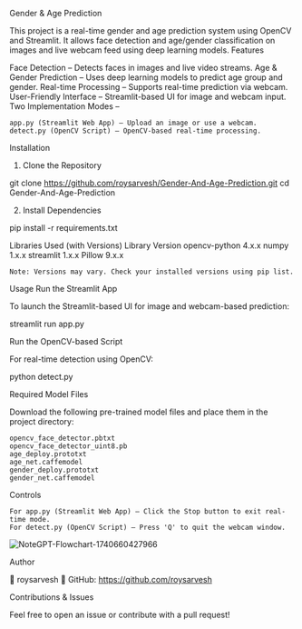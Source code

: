 Gender & Age Prediction

This project is a real-time gender and age prediction system using OpenCV and Streamlit. It allows face detection and age/gender classification on images and live webcam feed using deep learning models.
Features

Face Detection – Detects faces in images and live video streams.
Age & Gender Prediction – Uses deep learning models to predict age group and gender.
Real-time Processing – Supports real-time prediction via webcam.
User-Friendly Interface – Streamlit-based UI for image and webcam input.
Two Implementation Modes –

    app.py (Streamlit Web App) – Upload an image or use a webcam.
    detect.py (OpenCV Script) – OpenCV-based real-time processing.

Installation
1. Clone the Repository

git clone https://github.com/roysarvesh/Gender-And-Age-Prediction.git
cd Gender-And-Age-Prediction

2. Install Dependencies

pip install -r requirements.txt

Libraries Used (with Versions)
Library	Version
opencv-python	4.x.x
numpy	1.x.x
streamlit	1.x.x
Pillow	9.x.x

    Note: Versions may vary. Check your installed versions using pip list.

Usage
Run the Streamlit App

To launch the Streamlit-based UI for image and webcam-based prediction:

streamlit run app.py

Run the OpenCV-based Script

For real-time detection using OpenCV:

python detect.py

Required Model Files

Download the following pre-trained model files and place them in the project directory:

    opencv_face_detector.pbtxt
    opencv_face_detector_uint8.pb
    age_deploy.prototxt
    age_net.caffemodel
    gender_deploy.prototxt
    gender_net.caffemodel

Controls

    For app.py (Streamlit Web App) – Click the Stop button to exit real-time mode.
    For detect.py (OpenCV Script) – Press 'Q' to quit the webcam window.
![NoteGPT-Flowchart-1740660427966](https://github.com/user-attachments/assets/60cdce42-2228-49b6-8dc7-3b3b550f7c86)


Author

👤 roysarvesh
🔗 GitHub: https://github.com/roysarvesh

Contributions & Issues

Feel free to open an issue or contribute with a pull request!
